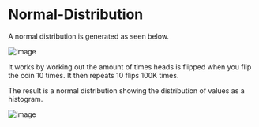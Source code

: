 # Normal-Distribution

A normal distribution is generated as seen below.


![image](https://github.com/yashGaneshgudi/Normal-Distribution/assets/153029336/5178900f-b860-473b-bad8-001b555f5acc)

It works by working out the amount of times heads is flipped when you flip the coin 10 times.
It then repeats 10 flips 100K times.

The result is a normal distribution showing the distribution of values as a histogram.

![image](https://github.com/yashGaneshgudi/Normal-Distribution/assets/153029336/86328c82-5279-4edb-a06b-44acd2d2e45c)

